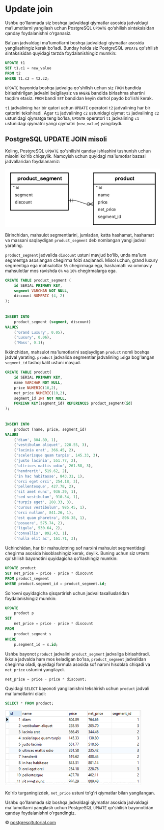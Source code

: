 # Update join

Ushbu qoʻllanmada siz boshqa jadvaldagi qiymatlar asosida jadvaldagi maʼlumotlarni yangilash uchun PostgreSQL `UPDATE` qoʻshilish sintaksisidan qanday foydalanishni oʻrganasiz.

Baʼzan jadvaldagi maʼlumotlarni boshqa jadvaldagi qiymatlar asosida yangilashingiz kerak boʻladi. Bunday holda siz PostgreSQL `UPDATE` qo'shilish sintaksisidan quyidagi tarzda foydalanishingiz mumkin:

```sql
UPDATE t1
SET t1.c1 = new_value
FROM t2
WHERE t1.c2 = t2.c2;
```

`UPDATE` bayonida boshqa jadvalga qoʻshilish uchun siz `FROM` bandida birlashtirilgan jadvalni belgilaysiz va `WHERE` bandida birlashma shartini taqdim etasiz. `FROM` bandi `SET` bandidan keyin darhol paydo bo'lishi kerak.

`t1` jadvalining har bir qatori uchun `UPDATE` operatori `t2` jadvalining har bir qatorini tekshiradi. Agar `t1` jadvalining `c2` ustunidagi qiymat `t2` jadvalining `c2` ustunidagi qiymatga teng bo'lsa, `UPDATE` operatori `t1` jadvalining `c1` ustunidagi qiymatni yangi qiymatni (`new_value`) yangilaydi.

## PostgreSQL UPDATE JOIN misoli

Keling, PostgreSQL `UPDATE` qo'shilishi qanday ishlashini tushunish uchun misolni ko'rib chiqaylik. Namoyish uchun quyidagi ma'lumotlar bazasi jadvallaridan foydalanamiz:

![output](image-9.png)

Birinchidan, mahsulot segmentlarini, jumladan, katta hashamat, hashamat va massani saqlaydigan `product_segment` deb nomlangan yangi jadval yarating.

`product_segment` jadvalida `discount` ustuni mavjud boʻlib, unda maʼlum segmentga asoslangan chegirma foizi saqlanadi. Misol uchun, grand luxury segmentiga ega mahsulotlar `5%` chegirmaga ega, hashamatli va ommaviy mahsulotlar mos ravishda `6%` va `10%` chegirmalarga ega.

```sql
CREATE TABLE product_segment (
    id SERIAL PRIMARY KEY,
    segment VARCHAR NOT NULL,
    discount NUMERIC (4, 2)
);


INSERT INTO 
    product_segment (segment, discount)
VALUES
    ('Grand Luxury', 0.05),
    ('Luxury', 0.06),
    ('Mass', 0.1);
```

Ikkinchidan, mahsulot ma'lumotlarini saqlaydigan `product` nomli boshqa jadval yarating. `product` jadvalida segmentlar jadvalining `id`iga bog'langan `segment_id` tashqi kalit ustuni mavjud.

```sql
CREATE TABLE product(
    id SERIAL PRIMARY KEY,
    name VARCHAR NOT NULL,
    price NUMERIC(10,2),
    net_price NUMERIC(10,2),
    segment_id INT NOT NULL,
    FOREIGN KEY(segment_id) REFERENCES product_segment(id)
);


INSERT INTO 
    product (name, price, segment_id) 
VALUES 
    ('diam', 804.89, 1),
    ('vestibulum aliquet', 228.55, 3),
    ('lacinia erat', 366.45, 2),
    ('scelerisque quam turpis', 145.33, 3),
    ('justo lacinia', 551.77, 2),
    ('ultrices mattis odio', 261.58, 3),
    ('hendrerit', 519.62, 2),
    ('in hac habitasse', 843.31, 1),
    ('orci eget orci', 254.18, 3),
    ('pellentesque', 427.78, 2),
    ('sit amet nunc', 936.29, 1),
    ('sed vestibulum', 910.34, 1),
    ('turpis eget', 208.33, 3),
    ('cursus vestibulum', 985.45, 1),
    ('orci nullam', 841.26, 1),
    ('est quam pharetra', 896.38, 1),
    ('posuere', 575.74, 2),
    ('ligula', 530.64, 2),
    ('convallis', 892.43, 1),
    ('nulla elit ac', 161.71, 3);
```

Uchinchidan, har bir mahsulotning sof narxini mahsulot segmentidagi chegirma asosida hisoblashingiz kerak, deylik. Buning uchun siz `UPDATE` qo'shilish bayonotini quyidagicha qo'llashingiz mumkin:

```sql
UPDATE product
SET net_price = price - price * discount
FROM product_segment
WHERE product.segment_id = product_segment.id;
```

So'rovni quyidagicha qisqartirish uchun jadval taxalluslaridan foydalanishingiz mumkin:

```sql
UPDATE 
    product p
SET 
    net_price = price - price * discount
FROM 
    product_segment s
WHERE 
    p.segment_id = s.id;
```

Ushbu bayonot `product` jadvalini `product_segment` jadvaliga birlashtiradi. Ikkala jadvalda ham mos keladigan bo'lsa, `product_segment` jadvalidan chegirma oladi, quyidagi formula asosida sof narxni hisoblab chiqadi va `net_price` ustunini yangilaydi.

```sql
net_price = price - price * discount;
```

Quyidagi `SELECT` bayonoti yangilanishni tekshirish uchun `product` jadvali ma'lumotlarini oladi:

```sql
SELECT * FROM product;
```

![output](image-10.png)

Ko'rib turganingizdek, `net_price` ustuni to'g'ri qiymatlar bilan yangilangan.

Ushbu qo'llanmada siz boshqa jadvaldagi qiymatlar asosida jadvaldagi ma'lumotlarni yangilash uchun PostgreSQL `UPDATE` qo'shilish bayonotidan qanday foydalanishni o'rgandingiz.

© [postgresqltutorial.com](https://www.postgresqltutorial.com/postgresql-tutorial/postgresql-update-join/)